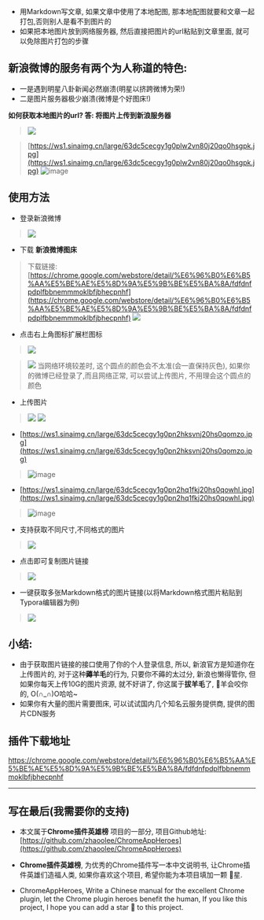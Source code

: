 - 用Markdown写文章, 如果文章中使用了本地配图, 那本地配图就要和文章一起打包,否则别人是看不到图片的
 - 如果把本地图片放到网络服务器, 然后直接把图片的url粘贴到文章里面, 就可以免除图片打包的步骤

## 新浪微博的服务有两个为人称道的特色: 
- 一是遇到明星八卦新闻必然崩溃(明星以挤跨微博为荣!)
- 二是图片服务器极少崩溃(微博是个好图床!)


**如何获取本地图片的url? 答: 将图片上传到新浪服务器**
> ![](https://upload-images.jianshu.io/upload_images/3203841-ecf76e0396a53b3b.gif?imageMogr2/auto-orient/strip)

> [https://ws1.sinaimg.cn/large/63dc5cecgy1g0plw2vn80j20qo0hsgpk.jpg](https://ws1.sinaimg.cn/large/63dc5cecgy1g0plw2vn80j20qo0hsgpk.jpg)
> ![image](http://upload-images.jianshu.io/upload_images/3203841-6da38e438487489b.jpg?imageMogr2/auto-orient/strip%7CimageView2/2/w/1240)


## 使用方法

- 登录新浪微博
> ![](https://upload-images.jianshu.io/upload_images/3203841-5e065f341219115d.png?imageMogr2/auto-orient/strip%7CimageView2/2/w/1240)


- 下载 **新浪微博图床**

> 下载链接:[https://chrome.google.com/webstore/detail/%E6%96%B0%E6%B5%AA%E5%BE%AE%E5%8D%9A%E5%9B%BE%E5%BA%8A/fdfdnfpdplfbbnemmmoklbfjbhecpnhf](https://chrome.google.com/webstore/detail/%E6%96%B0%E6%B5%AA%E5%BE%AE%E5%8D%9A%E5%9B%BE%E5%BA%8A/fdfdnfpdplfbbnemmmoklbfjbhecpnhf)
> ![](https://upload-images.jianshu.io/upload_images/3203841-7dde7a4bda17f7d4.png?imageMogr2/auto-orient/strip%7CimageView2/2/w/1240)

- 点击右上角图标扩展栏图标
> ![](https://upload-images.jianshu.io/upload_images/3203841-24de93128f775525.png?imageMogr2/auto-orient/strip%7CimageView2/2/w/1240)

> ![](https://upload-images.jianshu.io/upload_images/3203841-7cddc57b5d676ac9.png?imageMogr2/auto-orient/strip%7CimageView2/2/w/1240)
> 当网络环境较差时, 这个圆点的颜色会不太准(会一直保持灰色), 如果你的微博已经登录了,而且网络正常, 可以尝试上传图片, 不用理会这个圆点的颜色

- 上传图片
> ![](https://upload-images.jianshu.io/upload_images/3203841-19bcf95d7cc235f4.gif?imageMogr2/auto-orient/strip)
> ![](https://upload-images.jianshu.io/upload_images/3203841-0550c13691ea9c40.png?imageMogr2/auto-orient/strip%7CimageView2/2/w/1240)
- [https://ws1.sinaimg.cn/large/63dc5cecgy1g0pn2hksvnj20hs0qomzo.jpg](https://ws1.sinaimg.cn/large/63dc5cecgy1g0pn2hksvnj20hs0qomzo.jpg)

> ![image](http://upload-images.jianshu.io/upload_images/3203841-85fdcb9da19dec39.jpg?imageMogr2/auto-orient/strip%7CimageView2/2/w/1240)

- [https://ws1.sinaimg.cn/large/63dc5cecgy1g0pn2hq1fkj20hs0qowhl.jpg](https://ws1.sinaimg.cn/large/63dc5cecgy1g0pn2hq1fkj20hs0qowhl.jpg)

> ![image](http://upload-images.jianshu.io/upload_images/3203841-2ddf2f18eaa688d8.jpg?imageMogr2/auto-orient/strip%7CimageView2/2/w/1240)


- 支持获取不同尺寸,不同格式的图片
> ![](https://upload-images.jianshu.io/upload_images/3203841-a60eaf114d90d3ef.gif?imageMogr2/auto-orient/strip)
- 点击即可复制图片链接
> ![](https://upload-images.jianshu.io/upload_images/3203841-7503da38069e00e5.gif?imageMogr2/auto-orient/strip)

- 一键获取多张Markdown格式的图片链接(以将Markdown格式图片粘贴到Typora编辑器为例)
> ![](https://upload-images.jianshu.io/upload_images/3203841-d86c472423105b30.gif?imageMogr2/auto-orient/strip)



## 小结:
- 由于获取图片链接的接口使用了你的个人登录信息, 所以, 新浪官方是知道你在上传图片的,  对于这种**薅羊毛**的行为,  只要你不薅的太过分, 新浪也懒得管你, 但如果你每天上传10G的图片资源, 就不好讲了, 你这属于**拔羊毛**了, 🐑羊会咬你的, O(∩_∩)O哈哈~
-  如果你有大量的图片需要图床, 可以试试国内几个知名云服务提供商, 提供的图片CDN服务

## 插件下载地址

https://chrome.google.com/webstore/detail/%E6%96%B0%E6%B5%AA%E5%BE%AE%E5%8D%9A%E5%9B%BE%E5%BA%8A/fdfdnfpdplfbbnemmmoklbfjbhecpnhf

---

## 写在最后(我需要你的支持)
- 本文属于**Chrome插件英雄榜** 项目的一部分, 项目Github地址: [https://github.com/zhaoolee/ChromeAppHeroes](https://github.com/zhaoolee/ChromeAppHeroes)

- **Chrome插件英雄榜**, 为优秀的Chrome插件写一本中文说明书, 让Chrome插件英雄们造福人类, 如果你喜欢这个项目, 希望你能为本项目填加一颗 🌟星.

- ChromeAppHeroes, Write a Chinese manual for the excellent Chrome plugin, let the Chrome plugin heroes benefit the human, If you like this project, I hope you can add a star 🌟 to this project.



